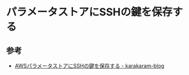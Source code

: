  # パラメータストアにSSHの鍵を保存する

 ## 参考

 - [AWSパラメータストアにSSHの鍵を保存する - karakaram-blog](https://www.karakaram.com/putting-ssh-key-to-aws-parameter-store/)